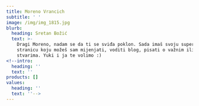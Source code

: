 ```yaml
---
title: Moreno Vrancich
subtitle: ' '
image: /img/img_1815.jpg
blurb:
  heading: Sretan Božić
  text: >-
    Dragi Moreno, nadam se da ti se sviđa poklon. Sada imaš svoju super-cool web
    stranicu koju možeš sam mijenjati, voditi blog, pisati o važnim ili nevažnim
    stvarima. Yuki i ja te volimo :) 
<!--intro:
  heading: ''
  text: ''
products: []
values:
  heading: ''
  text: ''-->
---
```


